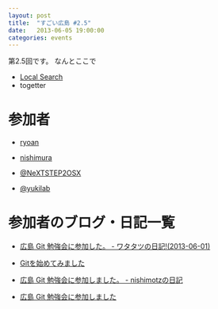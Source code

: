 ```yaml
---
layout: post
title:  "すごい広島 #2.5"
date:   2013-06-05 19:00:00
categories: events
---
```


第2.5回です。
なんとここで

* [Local Search](http://local.aguuu.com/events/15354)
* togetter

<!-- 概要 -->
# 参加者
* [ryoan](http://twitter.com/andydesukara)

* [nishimura](https://twitter.com/coelacanth/status/340703059736924161)
* [@NeXTSTEP2OSX](https://twitter.com/NeXTSTEP2OSX)
* [@yukilab](https://twitter.com/yukilab)


# 参加者のブログ・日記一覧

* [広島 Git 勉強会に参加した。 - ワタタツの日記!(2013-06-01)](http://kita.dyndns.org/diary/?date=20130601#p01)
* [Gitを始めてみました](http://twitter.com/andydesukara/status/340723714083663872)

* [広島 Git 勉強会に参加しました。 - nishimotzの日記](http://d.nishimotz.com/archives/1470)

* [広島 Git 勉強会に参加しました](http://yukilab3.blog.fc2.com/blog-entry-19.html)
